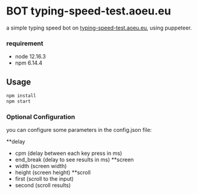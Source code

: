 # BOT typing-speed-test.aoeu.eu

a simple typing speed bot on [typing-speed-test.aoeu.eu](https://typing-speed-test.aoeu.eu/), using puppeteer.

### requirement

- node	12.16.3
- npm	6.14.4

## Usage

```bash
npm install
npm	start
```

### Optional Configuration

you can configure some parameters in the config.json file:

**delay
- cpm			(delay between each key press in ms)
- end_break		(delay to see results in ms)
**screen
- width			(screen width)
- height		(screen height)
**scroll
- first			(scroll to the input)
- second		(scroll results)
